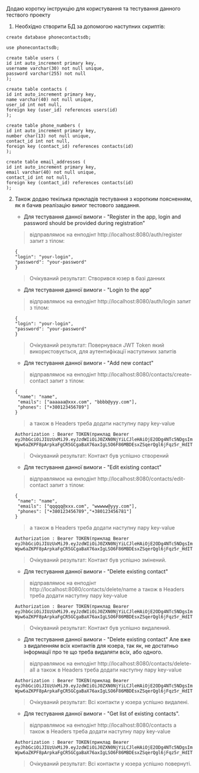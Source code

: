Додаю коротку інструкцію для користування та тестування данного тествого проекту
1. Необхідно створити БД за допомогою наступних скриптів:
```
create database phonecontactsdb;

use phonecontactsdb;

create table users (
id int auto_increment primary key,
username varchar(30) not null unique,
password varchar(255) not null
);

create table contacts (
id int auto_increment primary key,
name varchar(40) not null unique,
user_id int not null,
foreign key (user_id) references users(id)
);

create table phone_numbers (
id int auto_increment primary key,
number char(13) not null unique,
contact_id int not null,
foreign key (contact_id) references contacts(id)
);

create table email_addresses (
id int auto_increment primary key,
email varchar(40) not null unique,
contact_id int not null,
foreign key (contact_id) references contacts(id)
);
```
2. Також додаю текілька прикладів тестування з коротким поясненням, як я бачив реалізацію вимог тестового завдання.

   - Для тестування данної вимоги - "Register in the app, login and password should be provided during registration"
   >відправлямоє на енподінт http://localhost:8080/auth/register запит з тілом:
   ```
   { 
   "login": "your-login",
   "password": "your-password"
   }
   ```
   >Очікуваний результат: Створився юзер в базі данних
    - Для тестування данної вимоги - "Login to the app"
    >відправлямоє на енподінт http://localhost:8080/auth/login запит з тілом:
   ```
   { 
   "login": "your-login",
   "password": "your-password"
   }
   ```
   >Очікуваний результат: Повернувася JWT Token який використовується, для аутентифікації наступиних запитів
    - Для тестування данної вимоги - "Add new contact"
   >відправлямоє на енподінт http://localhost:8080/contacts/create-contact запит з тілом:
   ```
   {
    "name": "name",
    "emails": ["aaaaaa@xxx.com", "bbbb@yyy.com"],
    "phones": ["+380123456789"]
   }
   ```
   >а також в Headers треба додати наступну пару key-value
   ```
   Authorization : Bearer TOKEN(приклад Bearer eyJhbGciOiJIUzUxMiJ9.eyJzdWIiOiJ0ZXN0NjYiLCJleHAiOjE2ODg4NTc5NDgsImlhdCI6MTY4ODc3MTU0OH0.tSYhA1TAdYJaMeMC-Wpw6aZKPF8pArpkaFgCR5GCgaBaX76axIgLSO6F86MBDEsxZSqerQgl6jFqz5r_HdITGQ)
   ```
   >Очікуваний результат: Контакт був успішно створений
   - Для тестування данної вимоги - "Edit existing contact"
   >відправлямоє на енподінт http://localhost:8080/contacts/edit-contact запит з тілом:
   ```
   {
    "name": "name",
    "emails": ["qqqqq@xxx.com", "wwwww@yyy.com"],
    "phones": ["+380123456789","+380123456781"]
   }
   ```
   >а також в Headers треба додати наступну пару key-value
   ```
   Authorization : Bearer TOKEN(приклад Bearer eyJhbGciOiJIUzUxMiJ9.eyJzdWIiOiJ0ZXN0NjYiLCJleHAiOjE2ODg4NTc5NDgsImlhdCI6MTY4ODc3MTU0OH0.tSYhA1TAdYJaMeMC-Wpw6aZKPF8pArpkaFgCR5GCgaBaX76axIgLSO6F86MBDEsxZSqerQgl6jFqz5r_HdITGQ)
   ```
   >Очікуваний результат: Контакт був успішно змінений.  
    - Для тестування данної вимоги - "Delete existing contact"
   >відправлямоє на енподінт http://localhost:8080/contacts/delete/name
   >а також в Headers треба додати наступну пару key-value
   ```
   Authorization : Bearer TOKEN(приклад Bearer eyJhbGciOiJIUzUxMiJ9.eyJzdWIiOiJ0ZXN0NjYiLCJleHAiOjE2ODg4NTc5NDgsImlhdCI6MTY4ODc3MTU0OH0.tSYhA1TAdYJaMeMC-Wpw6aZKPF8pArpkaFgCR5GCgaBaX76axIgLSO6F86MBDEsxZSqerQgl6jFqz5r_HdITGQ)
   ```
   >Очікуваний результат: Контакт був успішно видалений.  
    - Для тестування данної вимоги - "Delete existing contact" Але вже з видаленням всіх контактів для юзера, так як, не достатньо інформації про те що треба видаляти всіх, або одного.
   >відправлямоє на енподінт http://localhost:8080/contacts/delete-all
   >а також в Headers треба додати наступну пару key-value
   ```
   Authorization : Bearer TOKEN(приклад Bearer eyJhbGciOiJIUzUxMiJ9.eyJzdWIiOiJ0ZXN0NjYiLCJleHAiOjE2ODg4NTc5NDgsImlhdCI6MTY4ODc3MTU0OH0.tSYhA1TAdYJaMeMC-Wpw6aZKPF8pArpkaFgCR5GCgaBaX76axIgLSO6F86MBDEsxZSqerQgl6jFqz5r_HdITGQ)
   ```
   >Очікуваний результат: Всі контакти у юзера успішно видалені.  
   - Для тестування данної вимоги - "Get list of existing contacts".
   >відправлямоє на енподінт http://localhost:8080/contacts
   >а також в Headers треба додати наступну пару key-value
   ```
   Authorization : Bearer TOKEN(приклад Bearer eyJhbGciOiJIUzUxMiJ9.eyJzdWIiOiJ0ZXN0NjYiLCJleHAiOjE2ODg4NTc5NDgsImlhdCI6MTY4ODc3MTU0OH0.tSYhA1TAdYJaMeMC-Wpw6aZKPF8pArpkaFgCR5GCgaBaX76axIgLSO6F86MBDEsxZSqerQgl6jFqz5r_HdITGQ)
   ```
   >Очікуваний результат: Всі контакти у юзера успішно повернуті. 
   
